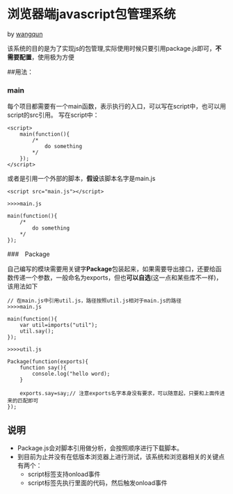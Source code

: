 
# 浏览器端javascript包管理系统

by [wangqun](http://weibo.com/u/2003234792)
                
该系统的目的是为了实现js的包管理,实际使用时候只要引用package.js即可，<strong>不需要配置</strong>，使用极为方便

##用法：

### main
每个项目都需要有一个main函数，表示执行的入口，可以写在script中，也可以用script的src引用。
写在script中：
```
<script>
    main(function(){
        /* 
            do something
        */
    });
</script>
```
或者是引用一个外部的脚本，<strong>假设</strong>该脚本名字是main.js
```
<script src="main.js"></script>

>>>>main.js

main(function(){
    /* 
        do something
    */
});
```

###　Package

自己编写的模块需要用关键字<strong>Package</strong>包装起来，如果需要导出接口，还要给函数传递一个参数，一般命名为exports，但也<strong>可以自选</strong>(这一点和某些库不一样)，该用法如下
```
// 在main.js中引用util.js，路径按照util.js相对于main.js的路径
>>>>main.js

main(function(){
    var util=imports("util");
    util.say();
});

>>>>util.js

Package(function(exports){
    function say(){
        console.log("hello word);
    }
    
    exports.say=say;// 注意exports名字本身没有要求，可以随意起，只要和上面传进来的匹配即可
});

```

## 说明

* Package.js会对脚本引用做分析，会按照顺序进行下载脚本。
* 到目前为止并没有在低版本浏览器上进行测试，该系统和浏览器相关的关键点有两个：
    * script标签支持onload事件
    * script标签先执行里面的代码，然后触发onload事件

